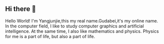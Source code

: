 ## Hi there 👋
Hello World!
I'm Yangjunjie,this my real name.Gudabei,it's my online name.
In the computer field, I like to study computer graphics and artificial intelligence.
At the same time, I also like mathematics and physics. Physics for me is a part of life, but also a part of life.


